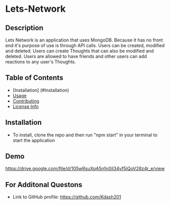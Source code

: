 # Lets-Network

## Description

Lets Network is an application that uses MongoDB. Because it has no front end it's purpose of use is through API calls. Users can be created, modified and deleted. Users can create Thoughts that can also be modified and deleted. Users are allowed to have friends and other users can add reactions to any user's Thoughts.

## Table of Contents

- [Installation] (#Installation)
- [Usage](#Usage)
- [Contributing](#Contributing)
- [License Info](#LicenseInfo)

## Installation

- To install, clone the repo and then run "npm start" in your terminal to start the application

## Demo

https://drive.google.com/file/d/105wRsuXqA5n1n0iI34vf5iQoV28z4r_e/view

## For Additonal Questons

- Link to GitHub profile: https://github.com/Kdash201
